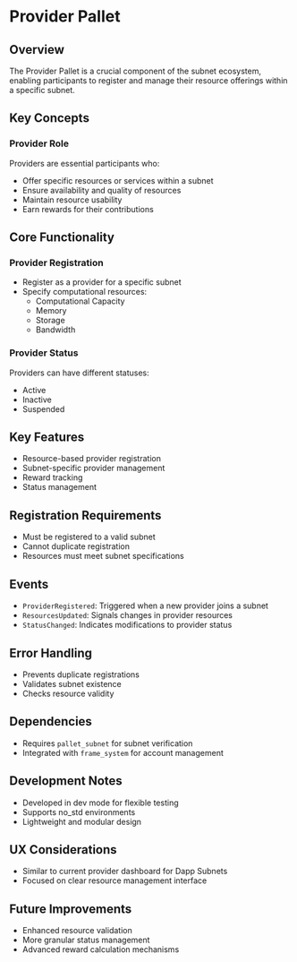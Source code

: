 # Provider Pallet

## Overview

The Provider Pallet is a crucial component of the subnet ecosystem, enabling participants to register and manage their resource offerings within a specific subnet.

## Key Concepts

### Provider Role
Providers are essential participants who:
- Offer specific resources or services within a subnet
- Ensure availability and quality of resources
- Maintain resource usability
- Earn rewards for their contributions

## Core Functionality

### Provider Registration
- Register as a provider for a specific subnet
- Specify computational resources:
  - Computational Capacity
  - Memory
  - Storage
  - Bandwidth

### Provider Status
Providers can have different statuses:
- Active
- Inactive
- Suspended

## Key Features

- Resource-based provider registration
- Subnet-specific provider management
- Reward tracking
- Status management

## Registration Requirements

- Must be registered to a valid subnet
- Cannot duplicate registration
- Resources must meet subnet specifications

## Events

- `ProviderRegistered`: Triggered when a new provider joins a subnet
- `ResourcesUpdated`: Signals changes in provider resources
- `StatusChanged`: Indicates modifications to provider status

## Error Handling

- Prevents duplicate registrations
- Validates subnet existence
- Checks resource validity

## Dependencies

- Requires `pallet_subnet` for subnet verification
- Integrated with `frame_system` for account management

## Development Notes

- Developed in dev mode for flexible testing
- Supports no_std environments
- Lightweight and modular design

## UX Considerations

- Similar to current provider dashboard for Dapp Subnets
- Focused on clear resource management interface

## Future Improvements

- Enhanced resource validation
- More granular status management
- Advanced reward calculation mechanisms